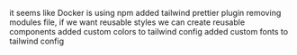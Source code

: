 it seems like Docker is using npm
added tailwind prettier plugin
removing modules file, if we want reusable styles we can create reusable components
added custom colors to tailwind config
added custom fonts to tailwind config